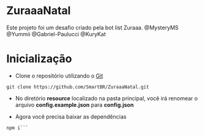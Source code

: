 # ZuraaaNatal
Este projeto foi um desafio criado pela bot list Zuraaa. @MysteryMS @Yummii @Gabriel-Paulucci @KuryKat

# Inicialização
- Clone o repositório utilizando o [Git](https://git-scm.com/downloads)
```git
git clone https://github.com/SmartBR/ZuraaaNatal.git
```

- No diretório **resource** localizado na pasta principal, você irá renomear o arquivo **config.example.json** para **config.json**

- Agora você precisa baixar as dependências
```npm
npm i```
